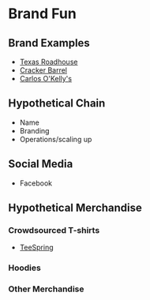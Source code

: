 # Brand Fun

## Brand Examples

* [Texas Roadhouse](https://www.texasroadhouse.com)
* [Cracker Barrel](https://www.crackerbarrel.com)
* [Carlos O'Kelly's](https://www.carlosokellys.com)

## Hypothetical Chain

* Name
* Branding
* Operations/scaling up

## Social Media

* Facebook

## Hypothetical Merchandise

### Crowdsourced T-shirts

* [TeeSpring](https://teespring.com)

### Hoodies

### Other Merchandise
